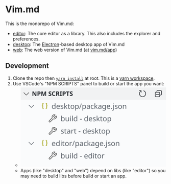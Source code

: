 # Vim.md

This is the monorepo of Vim.md:

- [editor](/editor): The core editor as a library. This also includes the explorer and preferences.
- [desktop](/desktop): The [Electron](https://www.electronjs.org/)-based desktop app of Vim.md
- [web](/web): The web version of Vim.md (at [vim.md/app](https://vim.md/app))

## Development

1. Clone the repo then [`yarn install`](https://classic.yarnpkg.com/en/docs/cli/install) at root. This is a [yarn workspace](https://classic.yarnpkg.com/en/docs/workspaces/).
2. Use VSCode's "NPM SCRIPTS" panel to build or start the app you want:
   - ![Image of NPM SCRIPTS panel](/docs/npm-scripts.png)
   - Apps (like "desktop" and "web") depend on libs (like "editor") so you may need to build libs before build or start an app.
